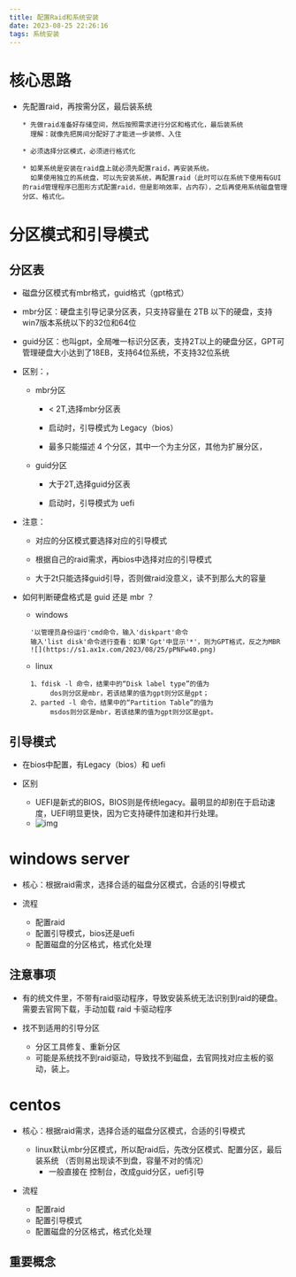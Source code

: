 ```yaml
---
title: 配置Raid和系统安装
date: 2023-08-25 22:26:16
tags: 系统安装
---
```

# 核心思路
* 先配置raid，再按需分区，最后装系统
  ```
  * 先做raid准备好存储空间，然后按照需求进行分区和格式化，最后装系统
    理解：就像先把房间分配好了才能进一步装修、入住
  
  * 必须选择分区模式，必须进行格式化
  
  * 如果系统是安装在raid盘上就必须先配置raid，再安装系统。
    如果使用独立的系统盘，可以先安装系统，再配置raid（此时可以在系统下使用有GUI的raid管理程序已图形方式配置raid，但是影响效率，占内存），之后再使用系统磁盘管理分区、格式化。
  ```

# 分区模式和引导模式

## 分区表
* 磁盘分区模式有mbr格式，guid格式（gpt格式）
  
* mbr分区：硬盘主引导记录分区表，只支持容量在 2TB 以下的硬盘，支持win7版本系统以下的32位和64位
  
* guid分区：也叫gpt，全局唯一标识分区表，支持2T以上的硬盘分区，GPT可管理硬盘大小达到了18EB，支持64位系统，不支持32位系统

* 区别：，
  
  * mbr分区
    * < 2T,选择mbr分区表

    * 启动时，引导模式为 Legacy（bios）
  
    * 最多只能描述 4 个分区，其中一个为主分区，其他为扩展分区，
  
  * guid分区
    * 大于2T,选择guid分区表
  
    * 启动时，引导模式为 uefi
  
* 注意：
  * 对应的分区模式要选择对应的引导模式
  
  * 根据自己的raid需求，再bios中选择对应的引导模式

  * 大于2t只能选择guid引导，否则做raid没意义，读不到那么大的容量
  
    
  
* 如何判断硬盘格式是 guid 还是 mbr ？
  * windows
  ```
    '以管理员身份运行'cmd命令，输入'diskpart'命令
    输入'list disk'命令进行查看：如果'Gpt'中显示'*'，则为GPT格式，反之为MBR
    ![](https://s1.ax1x.com/2023/08/25/pPNFw40.png)
  ```

  * linux
  ```
    1、fdisk -l 命令，结果中的“Disk label type”的值为
         dos则分区是mbr，若该结果的值为gpt则分区是gpt；
    2、parted -l 命令，结果中的“Partition Table”的值为
         msdos则分区是mbr，若该结果的值为gpt则分区是gpt。
  ```


## 引导模式
* 在bios中配置，有Legacy（bios）和 uefi

* 区别
  * UEFI是新式的BIOS，BIOS则是传统legacy。最明显的却别在于启动速度，UEFI明显更快，因为它支持硬件加速和并行处理。
  * ![img](https://s1.ax1x.com/2023/08/30/pPd6L9S.png)

# windows server
* 核心：根据raid需求，选择合适的磁盘分区模式，合适的引导模式

* 流程
  * 配置raid
  * 配置引导模式，bios还是uefi
  * 配置磁盘的分区格式，格式化处理

## 注意事项
* 有的统文件里，不带有raid驱动程序，导致安装系统无法识别到raid的硬盘。需要去官网下载，手动加载 raid 卡驱动程序

* 找不到适用的引导分区
  * 分区工具修复、重新分区
  * 可能是系统找不到raid驱动，导致找不到磁盘，去官网找对应主板的驱动，装上。


# centos
* 核心：根据raid需求，选择合适的磁盘分区模式，合适的引导模式
  * linux默认mbr分区模式，所以配raid后，先改分区模式、配置分区，最后装系统 （否则易出现读不到盘，容量不对的情况）
    * 一般直接在 控制台，改成guid分区，uefi引导

* 流程
  * 配置raid
  * 配置引导模式
  * 配置磁盘的分区格式，格式化处理

## 重要概念
